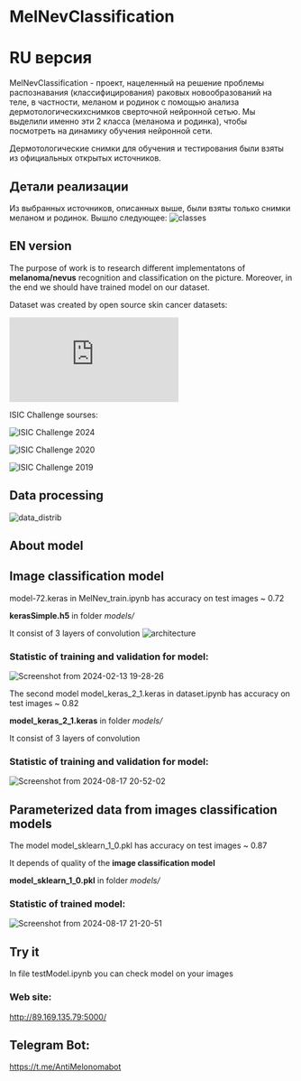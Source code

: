 # MelNevClassification

# RU версия 
MelNevClassification - проект, нацеленный на решение проблемы распознавания (классифицирования) раковых новообразований на теле, в частности, меланом и родинок с помощью анализа дермотологическихснимков сверточной нейронной сетью. Мы выделили именно эти 2 класса (меланома и родинка), чтобы посмотреть на динамику обучения нейронной сети.

Дермотологические снимки для обучения и тестирования были взяты из официальных открытых источников.

## Детали реализации
Из выбранных источников, описанных выше, были взяты только снимки меланом и родинок. Вышло следующее:
![classes](https://github.com/user-attachments/assets/2d46d462-b250-4c8f-9cac-00c14cdef819)



## EN version

The purpose of work is to research different implementatons of **melanoma/nevus** recognition and classification on the picture.
Moreover, in the end we should have trained model on our dataset.

Dataset was created by open source skin cancer datasets:

![HAM10000](https://dataverse.harvard.edu/dataset.xhtml?persistentId=doi:10.7910/DVN/DBW86T)

ISIC Challenge sourses:

![ISIC Challenge 2024](https://challenge2024.isic-archive.com/)

![ISIC Challenge 2020](https://challenge.isic-archive.com/data/#2020)

![ISIC Challenge 2019](https://challenge.isic-archive.com/data/#2019)

## Data processing
![data_distrib](https://github.com/user-attachments/assets/5cee4c3f-36e6-4f7c-b714-842d53754baa)




## About model

## Image classification model

model-72.keras in MelNev_train.ipynb has accuracy on test images ~ 0.72

**kerasSimple.h5** in folder _models/_

It consist of 3 layers of convolution
![architecture](https://github.com/user-attachments/assets/0962f7e0-67e4-4fcb-99f0-eb2131bc134c)


### Statistic of training and validation for model:
![Screenshot from 2024-02-13 19-28-26](https://github.com/LidaDavydova/MelanomaVenusClassification/assets/79317010/0aa3660f-adec-4b01-9412-bec9179bba24)

The second model model_keras_2_1.keras in dataset.ipynb has accuracy on test images ~ 0.82

**model_keras_2_1.keras** in folder _models/_

It consist of 3 layers of convolution

### Statistic of training and validation for model:
![Screenshot from 2024-08-17 20-52-02](https://github.com/user-attachments/assets/c5c58433-b7a0-4287-b016-9061e2207aad)


## Parameterized data from images classification models

The model model_sklearn_1_0.pkl has accuracy on test images ~ 0.87

It depends of quality of the **image classification model**

**model_sklearn_1_0.pkl** in folder _models/_

### Statistic of trained model:
![Screenshot from 2024-08-17 21-20-51](https://github.com/user-attachments/assets/2d36204b-520d-4182-a896-232db1369804)

## Try it

In file testModel.ipynb you can check model on your images

### Web site:
http://89.169.135.79:5000/

## Telegram Bot:
https://t.me/AntiMelonomabot

